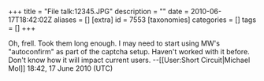 +++
title = "File talk:12345.JPG"
description = ""
date = 2010-06-17T18:42:02Z
aliases = []
[extra]
id = 7553
[taxonomies]
categories = []
tags = []
+++

Oh, frell. Took them long enough. I may need to start using MW's "autoconfirm" as part of the captcha setup. Haven't worked with it before. Don't know how it will impact current users. --[[User:Short Circuit|Michael Mol]] 18:42, 17 June 2010 (UTC)
